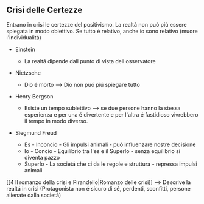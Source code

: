 ## Crisi delle Certezze
Entrano in crisi le certezze del positivismo. La realtá non puó piú essere spiegata in modo obiettivo. Se tutto é relativo, anche io sono relativo (muore l'individualitá)

- Einstein
	- La realtá dipende dall punto di vista dell osservatore

- Nietzsche
	- Dio é morto ⟶ Dio non puó piú spiegare tutto

- Henry Bergson
	- Esiste un tempo subiettivo ⟶ se due persone hanno la stessa esperienza e per una é divertente e per l'altra é fastidioso vivrebbero il tempo in modo diverso.

- Siegmund Freud
	- Es - Inconcio - Gli impulsi animali - puó influenzare nostre decisione
	- Io - Concio - Equilibrio tra l'es e il SuperIo - senza equilibrio si diventa pazzo
	- SuperIo - La societá che ci da le regole e struttura - repressa impulsi animali

[[4 Il romanzo della crisi e Pirandello|Romanzo delle crisi]] ⟶ Descrive la realtá in crisi (Protagonista non é sicuro di sé, perdenti, sconfitti, persone alienate dalla societá)